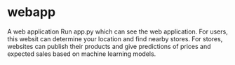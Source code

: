 # webapp
A web application
Run app.py which can see the web application.
For users, this websit can determine your location and find nearby stores.
For stores, websites can publish their products and give predictions of prices and expected sales based on machine learning models.
